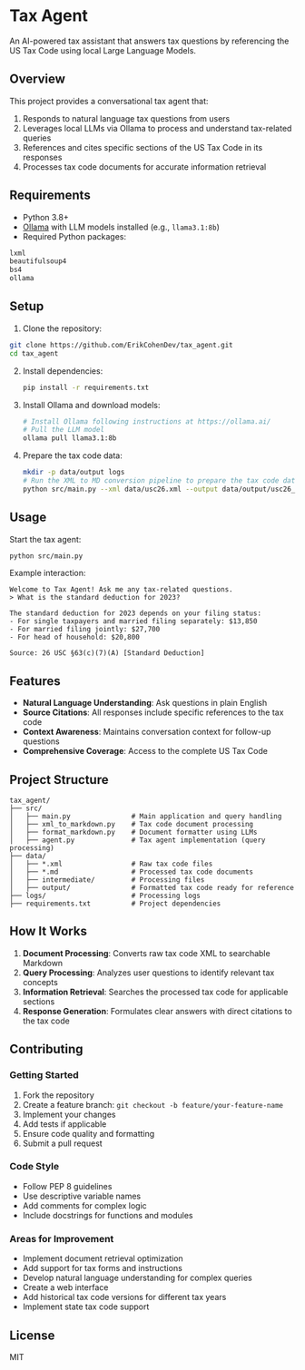 # Tax Agent

An AI-powered tax assistant that answers tax questions by referencing the US Tax Code using local Large Language Models.

## Overview

This project provides a conversational tax agent that:

1. Responds to natural language tax questions from users
2. Leverages local LLMs via Ollama to process and understand tax-related queries
3. References and cites specific sections of the US Tax Code in its responses
4. Processes tax code documents for accurate information retrieval

## Requirements

- Python 3.8+
- [Ollama](https://ollama.ai/) with LLM models installed (e.g., `llama3.1:8b`)
- Required Python packages:

```txt
lxml
beautifulsoup4
bs4
ollama
```

## Setup

1. Clone the repository:

```bash
git clone https://github.com/ErikCohenDev/tax_agent.git
cd tax_agent
```

2. Install dependencies:

   ```bash
   pip install -r requirements.txt
   ```

3. Install Ollama and download models:

   ```bash
   # Install Ollama following instructions at https://ollama.ai/
   # Pull the LLM model
   ollama pull llama3.1:8b
   ```

4. Prepare the tax code data:
   ```bash
   mkdir -p data/output logs
   # Run the XML to MD conversion pipeline to prepare the tax code data
   python src/main.py --xml data/usc26.xml --output data/output/usc26_formatted.md
   ```

## Usage

Start the tax agent:

```bash
python src/main.py
```

Example interaction:

```
Welcome to Tax Agent! Ask me any tax-related questions.
> What is the standard deduction for 2023?

The standard deduction for 2023 depends on your filing status:
- For single taxpayers and married filing separately: $13,850
- For married filing jointly: $27,700
- For head of household: $20,800

Source: 26 USC §63(c)(7)(A) [Standard Deduction]
```

## Features

- **Natural Language Understanding**: Ask questions in plain English
- **Source Citations**: All responses include specific references to the tax code
- **Context Awareness**: Maintains conversation context for follow-up questions
- **Comprehensive Coverage**: Access to the complete US Tax Code

## Project Structure

```
tax_agent/
├── src/
│   ├── main.py               # Main application and query handling
│   ├── xml_to_markdown.py    # Tax code document processing
│   ├── format_markdown.py    # Document formatter using LLMs
│   ├── agent.py              # Tax agent implementation (query processing)
├── data/
│   ├── *.xml                 # Raw tax code files
│   ├── *.md                  # Processed tax code documents
│   ├── intermediate/         # Processing files
│   ├── output/               # Formatted tax code ready for reference
├── logs/                     # Processing logs
├── requirements.txt          # Project dependencies
```

## How It Works

1. **Document Processing**: Converts raw tax code XML to searchable Markdown
2. **Query Processing**: Analyzes user questions to identify relevant tax concepts
3. **Information Retrieval**: Searches the processed tax code for applicable sections
4. **Response Generation**: Formulates clear answers with direct citations to the tax code

## Contributing

### Getting Started

1. Fork the repository
2. Create a feature branch: `git checkout -b feature/your-feature-name`
3. Implement your changes
4. Add tests if applicable
5. Ensure code quality and formatting
6. Submit a pull request

### Code Style

- Follow PEP 8 guidelines
- Use descriptive variable names
- Add comments for complex logic
- Include docstrings for functions and modules

### Areas for Improvement

- Implement document retrieval optimization
- Add support for tax forms and instructions
- Develop natural language understanding for complex queries
- Create a web interface
- Add historical tax code versions for different tax years
- Implement state tax code support

## License

MIT
